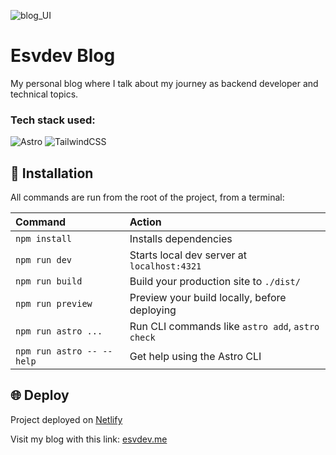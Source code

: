 ![blog_UI](https://github.com/eliasvelazquezdev/esvdev_blog/assets/87088600/bb7a6163-5824-445e-aa1a-5866704b3293)

# Esvdev Blog
My personal blog where I talk about my journey as backend developer and technical topics.

### Tech stack used:

![Astro](https://ziadoua.github.io/m3-Markdown-Badges/badges/Astro/astro2.svg) ![TailwindCSS](https://ziadoua.github.io/m3-Markdown-Badges/badges/TailwindCSS/tailwindcss1.svg)

## 🧞 Installation

All commands are run from the root of the project, from a terminal:

| Command                   | Action                                           |
| :------------------------ | :----------------------------------------------- |
| `npm install`             | Installs dependencies                            |
| `npm run dev`             | Starts local dev server at `localhost:4321`      |
| `npm run build`           | Build your production site to `./dist/`          |
| `npm run preview`         | Preview your build locally, before deploying     |
| `npm run astro ...`       | Run CLI commands like `astro add`, `astro check` |
| `npm run astro -- --help` | Get help using the Astro CLI                     |


## 🌐 Deploy

Project deployed on <a href="https://www.netlify.com/" target="_blank">Netlify</a>
<p>Visit my blog with this link: <a href="https://www.esvdev.me/" target="_blank">esvdev.me</a></p>


